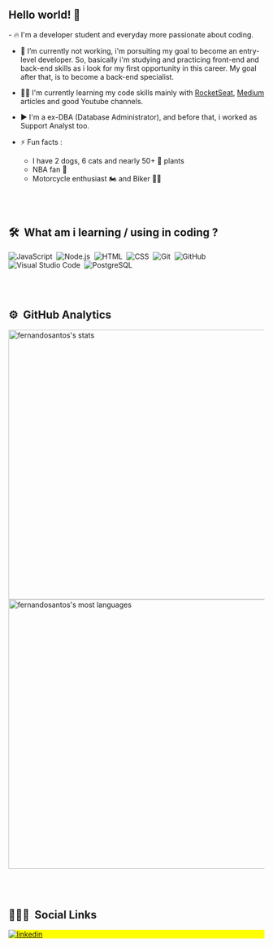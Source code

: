 ## Hello world! 👋

<!--
**fernandosantoshs/fernandosantoshs** is a ✨ _special_ ✨ repository because its `README.md` (this file) appears on your GitHub profile.

Here are some ideas to get you started:

- 🔭 I’m currently working on ...
- 🌱 I’m currently learning ...
- 👯 I’m looking to collaborate on ...
- 🤔 I’m looking for help with ...
- 💬 Ask me about ...
- 📫 How to reach me: ...
- 😄 Pronouns: ...
- ⚡ Fun fact: ...
-->
<p>
- 🔥 I'm a developer student and everyday more passionate about coding.

- 🔭 I’m currently not working, i'm porsuiting my goal to become an entry-level developer. So, basically i'm studying and practicing front-end and back-end skills as i look for my first opportunity in this career. My goal after that, is to become a back-end specialist.

- 👨‍💻 I'm currently learning my code skills mainly with <a href="https://rocketseat.com.br" target="_blank">RocketSeat</a>, <a href="https://medium.com" target="_blank">Medium</a> articles and good Youtube channels. 

- ▶️ I'm a ex-DBA (Database Administrator), and before that, i worked as Support Analyst too.

- ⚡ Fun facts : 
  - I have 2 dogs, 6 cats and nearly 50+ 🌱 plants
  - NBA fan 🏀
  - Motorcycle enthusiast 🏍️ and Biker 🚴‍♂️
 </p>
<br><br>

## 🛠 &nbsp;What am i learning / using in coding ?

![JavaScript](https://img.shields.io/badge/-JavaScript-05122A?style=flat&logo=javascript)&nbsp;
![Node.js](https://img.shields.io/badge/-Node.js-05122A?style=flat&logo=node.js)&nbsp;
![HTML](https://img.shields.io/badge/-HTML-05122A?style=flat&logo=HTML5)&nbsp;
![CSS](https://img.shields.io/badge/-CSS-05122A?style=flat&logo=CSS3&logoColor=1572B6)&nbsp;
![Git](https://img.shields.io/badge/-Git-05122A?style=flat&logo=git)&nbsp;
![GitHub](https://img.shields.io/badge/-GitHub-05122A?style=flat&logo=github)&nbsp;
![Visual Studio Code](https://img.shields.io/badge/-Visual%20Studio%20Code-05122A?style=flat&logo=visual-studio-code&logoColor=007ACC)&nbsp;
![PostgreSQL](https://img.shields.io/badge/-PostgreSQL-05122A?style=flat&logo=postgresql)&nbsp;

<br><br>

## ⚙️ &nbsp;GitHub Analytics

<p align="left">
<img width="530em" src="https://github-readme-stats.vercel.app/api?username=fernandosantoshs&show_icons=true&theme=darcula" alt="fernandosantos's stats"/>
<img width="530em" src="https://github-readme-stats.vercel.app/api/top-langs/?username=fernandosantoshs&layout=compact&theme=darcula" alt="fernandosantos's most languages"/>
</p>

<br><br>

## 👨🏽‍🦲 &nbsp;Social Links

<p align="left" style="background:yellow">

<a href="https://linkedin.com/in/fernandohenriquedossantos" target="_blank">
  <img align="center" src="https://img.shields.io/badge/-fernandosantos-05122A?style=flat&logo=linkedin" alt="linkedin"/>
</a>

</p>
